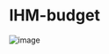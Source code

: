# IHM-budget

![image](https://user-images.githubusercontent.com/61346475/159742013-aae501b2-ff6a-4680-9e25-5b1fa4e4ee42.png)
